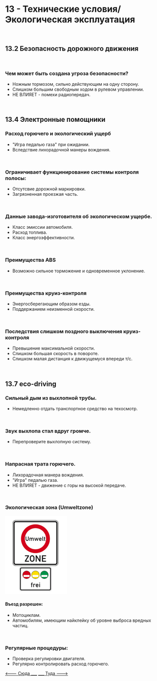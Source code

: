 <h1>13 - Технические условия/Экологическая эксплуатация</h1>

<br>

<h2>13.2 Безопасность дорожного движения</h2>

<br>

<h3>Чем может быть создана угроза безопасности?</h3>
<ul>
<li>Ножным тормозом, сильно действующим на одну сторону.</li>
<li>Слишком большим свободным ходом в рулевом управлении.</li>
<li>НЕ ВЛИЯЕТ - помехи радиопередач.</li>
</ul>

<br>

<h2>13.4 Электронные помощники</h2>
<h3>Расход горючего и экологический ущерб</h3>
<ul>
<li>"Игра педалью газа" при ожидании.</li>
<li>Вследствие лихорадочной манеры вождения.</li>
</ul>

<br>

<h3>Ограничивает функцинирование системы контроля полосы:</h3>
<ul>
<li>Отсутсвие дорожной маркировки.</li>
<li>Загрязненная проезжая часть.</li>
</ul>

<br>

<h3>Данные завода-изготовителя об экологическом ущербе.</h3>
<ul>
<li>Класс эмиссии автомобиля.</li>
<li>Расход топлива.</li>
<li>Класс энергоэффективности.</li>
</ul>

<br>

<h3>Преимущества ABS</h3>
<ul>
<li>Возможно сильное торможение и одновременное уклонение.</li>
</ul>

<br>

<h3>Преимущества круиз-контроля</h3>
<ul>
<li>Энергосберегающим образом езды.</li>
<li>Поддержанием неизменной скорости.</li>
</ul>

<br>

<h3>Последствия слишком поздного выключения круиз-контроля</h3>
<ul>
<li>Превышение максимальной скорости.</li>
<li>Слишком большая скорость в повороте.</li>
<li>Слишком малая дистанция к движущемуся впереди т/с.</li>
</ul>

<br>

<h2>13.7 eco-driving</h2>

<h3>Сильный дым из выхлопной трубы.</h3>
<ul>
<li>Немедленно отдать транспортное средство на техосмотр.</li>
</ul>

<br>

<h3>Звук выхлопа стал вдруг громче.</h3>
<ul>
<li>Перепроверите выхлопную систему.</li>
</ul>

<br>

<h3>Напрасная трата горючего.</h3>
<ul>
<li>Лихорадочная манера вождения.</li>
<li>"Игра" педалью газа.</li>
<li>НЕ ВЛИЯЕТ - движение с горы на высокой передаче.</li>
</ul>

<br>

<h3>Экологическая зона (Umweltzone)</h3>
<img src="/img/sign/umwelt_zone.png" alt="umwelt_zone" width="200"/>
<h4> Въезд разрешен:</h4>
<ul>
<li>Мотоциклам.</li>
<li>Автомобилям, имеющим найклейку об уровне выброса вредных частиц.</li>
</ul>

<br>

<h3>Регулярные процедуры:</h3>
<ul>
<li>Проверка регулировки двигателя.</li>
<li>Регулярно контролировать расход горючего.</li>
</ul>

[<--- Сюда ___](/12%20-%20consequneces.md)
[___ Туда --->](/14%20-%20passengers%20&%20cargo.md)
